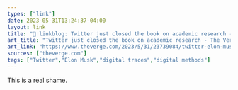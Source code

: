 ```yaml
---
types: ["link"]
date: 2023-05-31T13:24:37-04:00
layout: link
title: "🔗 linkblog: Twitter just closed the book on academic research - The Verge'"
art_title: "Twitter just closed the book on academic research - The Verge"
art_link: "https://www.theverge.com/2023/5/31/23739084/twitter-elon-musk-api-policy-chilling-academic-research"
sources: ["theverge.com"]
tags: ["Twitter","Elon Musk","digital traces","digital methods"]
---
```

This is a real shame.  
 
